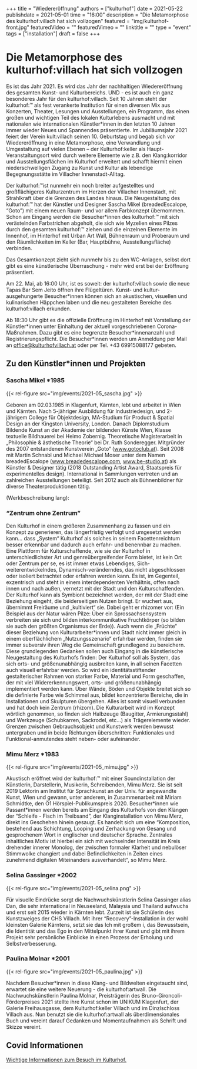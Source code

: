 +++
title = "Wiedereröffnung"
authors = ["kulturhof"]
date = 2021-05-22
publishdate = 2021-05-01
time = "16:00"
description = "Die Metamorphose des kulturhof:villach hat sich vollzogen"
featured = "img/kulturhof-front.jpg"
featuredVideo = ""
featuredVimeo = ""
linktitle = ""
type = "event"
tags = ["installation"]
draft = false
+++

# Die Metamorphose des kulturhof:villach hat sich vollzogen

Es ist das Jahr 2021. Es wird das Jahr der nachhaltigen Wiedereröffnung des gesamten Kunst- und Kulturbereichs. UND - es ist auch ein ganz besonderes Jahr für den kulturhof:villach. 
Seit 10 Jahren steht der kulturhof:™ als fest verankerte Institution für einen diversen Mix aus Konzerten, Theater, Lesungen und Ausstellungen, ein Programm, das einen großen und wichtigen Teil des lokalen Kulturlebens ausmacht und mit nationalen wie internationalen Künstler\*innen in den letzten 10 Jahren immer wieder Neues und Spannendes präsentierte. 
Im Jubiläumsjahr 2021 feiert der Verein kult:villach seinen 10. Geburtstag und begab sich vor Wiedereröffnung in eine Metamorphose, eine Verwandlung und Umgestaltung auf vielen Ebenen – der Kulturhof:keller als Haupt-Veranstaltungsort wird durch weitere Elemente wie z.B. den Klang:korridor und Ausstellungsflächen im Kulturhof erweitert und schafft hiermit einen niederschwelligen Zugang zu Kunst und Kultur als lebendige Begegnungsstätte im Villacher Innenstadt-Alltag.

Der kulturhof:™ist nunmehr ein noch breiter aufgestelltes und großflächigeres Kulturzentrum im Herzen der Villacher Innenstadt, mit Strahlkraft über die Grenzen des Landes hinaus.
Die Neugestaltung des kulturhof:™ hat der Künstler und Designer Sascha Mikel (breadedEscalope, “Goto”) mit einem neuen Raum- und vor allem Farbkonzept übernommen. Schon am Eingang werden die Besucher\*innen des kulturhof:™ mit sich verästelnden Farbstrichen abgeholt, die sich wie Myzelien eines Pilzes durch den gesamten  kulturhof:™  ziehen und die einzelnen Elemente im Innenhof, im Hinterhof mit Urban Art Wall, Bühnenraum und Proberaum und den Räumlichkeiten im Keller (Bar, Hauptbühne, Ausstellungsfläche) verbinden. 

Das Gesamtkonzept zieht sich nunmehr bis zu den WC-Anlagen, selbst dort gibt es eine künstlerische Überraschung - mehr wird erst bei der Eröffnung präsentiert.

Am 22. Mai, ab 16:00 Uhr, ist es soweit: der kulturhof:villach sowie die neue Tapas Bar Sem Jeito öffnen ihre Flügeltüren. Kunst- und kultur-ausgehungerte Besucher\*innen können sich an akustischen, visuellen und kulinarischen Häppchen laben und die neu gestalteten Bereiche des kulturhof:villach erkunden. 

Ab 18:30 Uhr gibt es die offizielle Eröffnung im Hinterhof mit Vorstellung der Künstler\*innen unter Einhaltung der aktuell vorgeschriebenen Corona-Maßnahmen. Dazu gibt es eine begrenzte Besucher\*innenanzahl und Registrierungspflicht. Die Besucher\*innen werden um Anmeldung per Mail an office@kulturhofvillach.at oder per Tel. +43 69915088177 gebeten. 


## Zu den Künstler\*innen und Projekten

### Sascha Mikel \*1985
{{< rel-figure src="img/events/2021-05_sascha.jpg" >}}

Geboren am 02.03.1985 in Klagenfurt, Kärnten, lebt und arbeitet in Wien und Kärnten. Nach 5-jähriger Ausbildung für Industriedesign, und 2-jährigem College für Objektdesign, MA-Studium für Product & Spatial Design an der Kingston University, London. Danach Diplomstudium Bildende Kunst an der Akademie der bildenden Künste Wien, Klasse textuelle Bildhauerei bei Heimo Zobernig. Theoretische Magisterarbeit in „Philosophie & ästhetische Theorie“ bei Dr. Ruth Sonderegger.
Mitgründer des 2007 entstandenen Kunstverein „Goto“ (www.gotoclub.at). Seit 2008 mit Martin Schnabl und Michael Michael Moser unter dem Namen breadedEscalope (www.breadedescalope.com, www.be-studio.at) als Künstler & Designer tätig (2018 Outstanding Artist Award, Staatspreis für experimentelles design). International in Sammlungen vertreten und an zahlreichen Ausstellungen beteiligt. Seit 2012 auch als Bühnenbildner für diverse Theaterproduktionen tätig.


(Werkbeschreibung lang):


###  “Zentrum ohne Zentrum”
Den Kulturhof in einem größeren Zusammenhang zu fassen und ein Konzept zu generieren, das längerfristig verfolgt und umgesetzt werden kann…
 dass „System“ Kulturhof als solches in seinem Facettenreichtum besser erkennbar und dadurch auch erfahr- und benennbar zu machen.
Eine Plattform für Kulturschaffende, wie sie der Kulturhof in unterschiedlichster Art und genreübergreifender Form bietet, ist kein Ort oder Zentrum per se, es ist immer etwas Lebendiges, Sich-weiterentwickelndes, Dynamisch-veränderndes, das nicht abgeschlossen oder isoliert betrachtet oder erfahren werden kann. Es ist, im Gegenteil, exzentrisch und steht in einem interdependenten Verhältnis, offen nach innen und nach außen, vernetzt mit der Stadt und den Kulturschaffenden. Der Kulturhof kann als Symbiont bezeichnet werden, der mit der Stadt eine Beziehung eingeht, die beiderseitigen Nutzen bringt. Er wuchert aus, übernimmt Freiräume und „kultiviert“ sie. Dabei geht er rhizomer vor: (Ein Beispiel aus der Natur wären Pilze: Über ein Sprossachsensystem verbreiten sie sich und bilden interkommunikative Fruchtkörper (so bilden sie auch den größten Organismus der Erde)). Auch wenn die „Früchte“ dieser Beziehung von Kulturarbeiter*innen und Stadt nicht immer gleich in einem oberflächlichem „Nutzungsszenario“ erfahrbar werden, finden sie immer subversiv ihren Weg die Gemeinschaft grundlegend zu bereichern. 
Diese grundlegenden Gedanken sollen auch Eingang in die künstlerische Neugestaltung des Kulturhofs finden: Der Kulturhof soll als System, das sich orts- und größenunabhängig ausbreiten kann, in all seinen Facetten auch visuell erfahrbar werden. So wird ein identitätsstiftender gestalterischer Rahmen von starker Farbe, Material und Form geschaffen, der mit viel Widererkennungswert, orts- und größenunabhängig implementiert werden kann. Über Wände, Böden und Objekte breitet sich so die definierte Farbe wie Schimmel aus, bildet konzentrierte Bereiche, die in Installationen und Skulpturen übergehen. Alles ist somit visuell verbunden und hat doch kein Zentrum (rhizom). Die Kulturarbeit wird im Konzept wörtlich genommen, so finden sich Halbzeuge (Baugitter, Armierungsstahl) und Werkzeuge (Schubkarren, Sackrodel, etc…) als Trägerelemente wieder. Grenzen zwischen Gebrauchsobjekt und Kunstwerk werden bewusst untergraben und in beide Richtungen überschritten: Funktionales und Funktional-anmutendes steht neben- oder aufeinander.
 

### Mimu Merz \*1983
{{< rel-figure src="img/events/2021-05_mimu.jpg" >}}

Akustisch eröffnet wird der kulturhof:™ mit einer Soundinstallation der Künstlerin, Darstellerin, Musikerin, Schreibenden, Mimu Merz. Sie ist seit 2019 Lektorin am Institut für Sprachkunst an der Univ. für angewandte Kunst, Wien und gewann, unter anderem, in Zusammenarbeit mit Miriam Schmidtke, den Ö1 Hörspiel-Publikumspreis 2020.
Besucher\*innen wie Passant\*innen werden bereits am Eingang des Kulturhofs von den Klängen der “Schleife - Fisch im Treibsand”, der Klanginstallation von Mimu Merz, direkt ins Geschehen hinein gesaugt. Es handelt sich um eine “Komposition, bestehend aus Schichtung, Looping und Zerhackung von Gesang und gesprochenem Wort in englischer und deutscher Sprache. Zentrales inhaltliches Motiv ist hierbei ein sich mit wechselnder Intensität im Kreis drehender innerer Monolog, der zwischen formaler Klarheit und nebulöser Stimmwolke changiert und dabei Befindlichkeiten in Zeiten eines zunehmend digitalen Miteinanders ausverhandelt”, so Mimu Merz. 

### Selina Gassinger \*2002
{{< rel-figure src="img/events/2021-05_selina.png" >}}

Für visuelle Eindrücke sorgt die Nachwuchskünstlerin Selina Gassinger alias Dan, die sehr international in Neuseeland, Malaysia und Thailand aufwuchs und erst seit 2015 wieder in Kärnten lebt. Zurzeit ist sie Schülerin des Kunstzweiges der CHS Villach. Mit ihrer “Recovery”-Installation in der wohl kleinsten Galerie Kärntens, setzt sie das Ich mit großem i, das Bewusstsein, die Identität und das Ego in den Mittelpunkt ihrer Kunst und gibt mit ihrem Projekt sehr persönliche Einblicke in einen Prozess der Erholung und Selbstverbesserung.

### Paulina Molnar \*2001
{{< rel-figure src="img/events/2021-05_paulina.jpg" >}}

Nachdem Besucher\*innen in diese Klang- und Bildwelten eingetaucht sind, erwartet sie eine weitere Neuerung - die kulturhof:artwall. 
Die Nachwuchskünstlerin Paulina Molnar, Preisträgerin des Bruno-Gironcoli-Förderpreises 2021 stellte ihre Kunst schon im UNIKUM Klagenfurt, der Galerie Freihausgasse, dem Kulturhof:keller Villach und im Dinzlschloss Villach aus. Nun benutzt sie die kulturhof:artwall als überdimensionales Buch und vereint darauf Gedanken und Momentaufnahmen als Schrift und Skizze vereint.

## Covid Informationen

[Wichtige Informationen zum Besuch im Kulturhof.](covid-info)